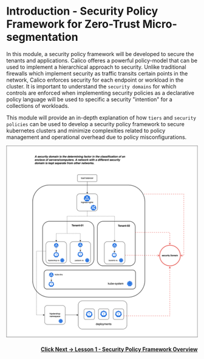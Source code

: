 
# Introduction - Security Policy Framework for Zero-Trust Micro-segmentation

In this module, a security policy framework will be developed to secure the tenants and applications. Calico offeres a powerful policy-model that can be used to implement a hierarchical approach to security. Unlike traditional firewalls which implement security as traffic transits certain points in the network, Calico enforces security for each endpoint or workload in the cluster. It is important to understand the `security domains` for which controls are enforced when implementing security policies as a declarative policy language will be used to specific a security "intention" for a collections of workloads. 

This module will provide an in-depth explanation of how `tiers` and `security policies` can be used to develop a security policy framework to secure kubernetes clusters and minimize complexities related to policy management and operational overhead due to policy misconfigurations. 

![Security Domains](images/security-domains.png)

#### <div align="right">  [Click Next -> Lesson 1 - Security Policy Framework Overview](https://github.com/tigera-cs/quickstart-self-service/blob/main/modules/security-policy-framework-overview.md) </div>


